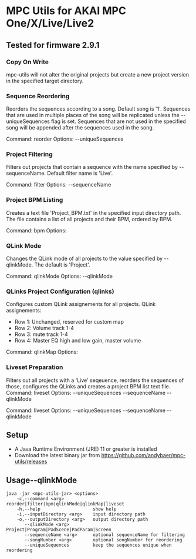 # MPC Utils for AKAI MPC One/X/Live/Live2

## Tested for firmware 2.9.1

### Copy On Write

mpc-utils will not alter the original projects but create a new project version in the specified target directory.

### Sequence Reordering

Reorders the sequences according to a song. Default song is '1'. Sequences that are used in multiple places of the song
will be replicated unless the --uniqueSequences flag is set. Sequences that are not used in the specified song will be
appended after the sequences used in the song.

Command: reorder Options: --uniqueSequences

### Project Filtering

Filters out projects that contain a sequence with the name specified by --sequenceName. Default filter name is 'Live'.

Command: filter Options: --sequenceName

### Project BPM Listing

Creates a text file 'Project_BPM.txt' in the specified input directory path. The file contains a list of all projects
and their BPM, ordered by BPM.

Command: bpm Options: <none>

### QLink Mode

Changes the QLink mode of all projects to the value specified by --qlinkMode. The default is 'Project'.

Command: qlinkMode Options: --qlinkMode

### QLinks Project Configuration (qlinks)

Configures custom QLink assignements for all projects. QLink assignements:

* Row 1: Unchanged, reserved for custom map
* Row 2: Volume track 1-4
* Row 3: mute track 1-4
* Row 4: Master EQ high and low gain, master volume

Command: qlinkMap Options: <none>

### Liveset Preparation

Filters out all projects with a 'Live' seqeuence, reorders the sequences of those, configures the QLinks and creates a
project BPM list text file. Command: liveset Options: --uniqueSequences --sequenceName --qlinkMode

Command: liveset Options: --uniqueSequences --sequenceName --qlinkMode

## Setup

- A Java Runtime Environment (JRE) 11 or greater is installed
- Download the latest binary jar from https://github.com/andybaer/mpc-utils/releases

## Usage--qlinkMode

    java -jar <mpc-utils-jar> <options>
        -c,--command <arg>           reorder|filter|bpm|qlinkMode|qlinkMap|liveset
        -h,--help                    show help
        -i,--inputDirectory <arg>    input directory path
        -o,--outputDirectory <arg>   output directory path
           --qlinkMode <arg>         Project|Program|PadScene|PadParam|Screen
           --sequenceName <arg>      optional sequenceName for filtering
           --songNumber <arg>        optional songNumber for reordering
           --uniqueSequences         keep the sequences unique when reordering